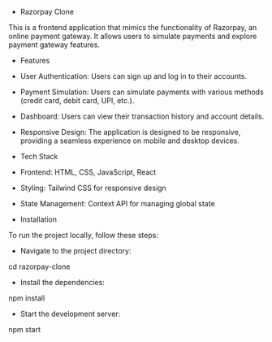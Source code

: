 * Razorpay Clone
  
This is a frontend application that mimics the functionality of Razorpay, an online payment gateway. It allows users to simulate payments and explore payment gateway features.

* Features
  
- User Authentication: Users can sign up and log in to their accounts.
  
- Payment Simulation: Users can simulate payments with various methods (credit card, debit card, UPI, etc.).
  
- Dashboard: Users can view their transaction history and account details.
  
- Responsive Design: The application is designed to be responsive, providing a seamless experience on mobile and desktop devices.

  
* Tech Stack
  
- Frontend: HTML, CSS, JavaScript, React
  
- Styling: Tailwind CSS for responsive design
  
- State Management: Context API for managing global state
  
* Installation
  
To run the project locally, follow these steps:

- Navigate to the project directory:

cd razorpay-clone

- Install the dependencies:

npm install

- Start the development server:

npm start
